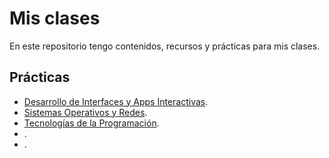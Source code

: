 # Mis clases

En este repositorio tengo contenidos, recursos y prácticas para mis clases.

## Prácticas

- [Desarrollo de Interfaces y Apps Interactivas](./practicas/DesarrolloInterfacesAppsInteractivas.md).
- [Sistemas Operativos y Redes](./practicas/SistemasOperativosRedes.md).
- [Tecnologías de la Programación](./practicas/TecnologiasProgramacion.md).
- []().
- []().
